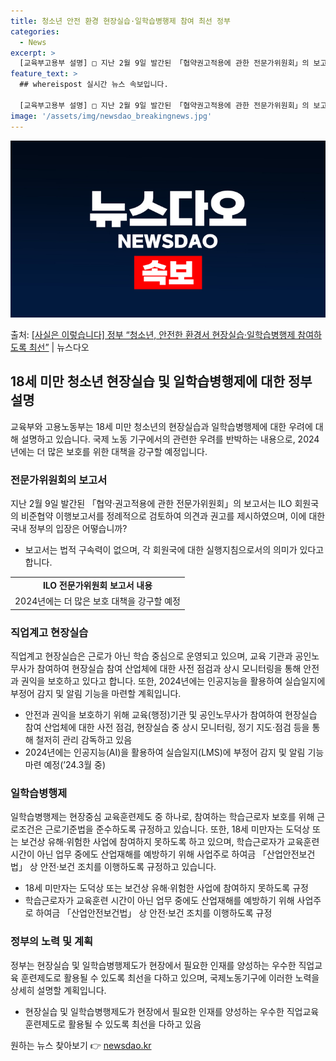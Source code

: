 ```yaml
---
title: 청소년 안전 환경 현장실습·일학습병행제 참여 최선 정부
categories:
  - News
excerpt: >
  [교육부고용부 설명] □ 지난 2월 9일 발간된 「협약권고적용에 관한 전문가위원회」의 보고서는 ILO 회원국…
feature_text: >
  ## whereispost 실시간 뉴스 속보입니다.

  [교육부고용부 설명] □ 지난 2월 9일 발간된 「협약권고적용에 관한 전문가위원회」의 보고서는 ILO 회원국…
image: '/assets/img/newsdao_breakingnews.jpg'
---
```


![뉴스다오 속보](/assets/img/newsdao_breakingnews.jpg)

<p>출처: <a href="https://newsdao.kr/3186" rel="dofollow">[사실은 이렇습니다] 정부 “청소년, 안전한 환경서 현장실습·일학습병행제 참여하도록 최선”</a> | 뉴스다오</p>

<h2 data-ke-size="size26">18세 미만 청소년 현장실습 및 일학습병행제에 대한 정부 설명</h2>
<p data-ke-size="size16">교육부와 고용노동부는 18세 미만 청소년의 현장실습과 일학습병행제에 대한 우려에 대해 설명하고 있습니다. 국제 노동 기구에서의 관련한 우려를 반박하는 내용으로, 2024년에는 더 많은 보호를 위한 대책을 강구할 예정입니다.</p>

<h3>전문가위원회의 보고서</h3>
<p data-ke-size="size16">지난 2월 9일 발간된 「협약·권고적용에 관한 전문가위원회」의 보고서는 ILO 회원국의 비준협약 이행보고서를 정례적으로 검토하여 의견과 권고를 제시하였으며, 이에 대한 국내 정부의 입장은 어떻습니까?</p>
<ul>
  <li>보고서는 법적 구속력이 없으며, 각 회원국에 대한 실행지침으로서의 의미가 있다고 합니다.</li>
</ul>
<table>
  <tr>
    <td style="text-align: center; height: 17px;"><b>ILO 전문가위원회 보고서 내용</b></td>
  </tr>
  <tr>
    <td style="text-align: center; height: 17px;">2024년에는 더 많은 보호 대책을 강구할 예정</td>
  </tr>
</table>

<h3>직업계고 현장실습</h3>
<p data-ke-size="size16">직업계고 현장실습은 근로가 아닌 학습 중심으로 운영되고 있으며, 교육 기관과 공인노무사가 참여하여 현장실습 참여 산업체에 대한 사전 점검과 상시 모니터링을 통해 안전과 권익을 보호하고 있다고 합니다. 또한, 2024년에는 인공지능을 활용하여 실습일지에 부정어 감지 및 알림 기능을 마련할 계획입니다.</p>
<ul>
  <li>안전과 권익을 보호하기 위해 교육(행정)기관 및 공인노무사가 참여하여 현장실습 참여 산업체에 대한 사전 점검, 현장실습 중 상시 모니터링, 정기 지도·점검 등을 통해 철저히 관리 감독하고 있음</li>
  <li>2024년에는 인공지능(AI)을 활용하여 실습일지(LMS)에 부정어 감지 및 알림 기능 마련 예정(’24.3월 중)</li>
</ul>

<h3>일학습병행제</h3>
<p data-ke-size="size16">일학습병행제는 현장중심 교육훈련제도 중 하나로, 참여하는 학습근로자 보호를 위해 근로조건은 근로기준법을 준수하도록 규정하고 있습니다. 또한, 18세 미만자는 도덕상 또는 보건상 유해·위험한 사업에 참여하지 못하도록 하고 있으며, 학습근로자가 교육훈련 시간이 아닌 업무 중에도 산업재해를 예방하기 위해 사업주로 하여금 「산업안전보건법」 상 안전·보건 조치를 이행하도록 규정하고 있습니다.</p>
<ul>
  <li>18세 미만자는 도덕상 또는 보건상 유해·위험한 사업에 참여하지 못하도록 규정</li>
  <li>학습근로자가 교육훈련 시간이 아닌 업무 중에도 산업재해를 예방하기 위해 사업주로 하여금 「산업안전보건법」 상 안전·보건 조치를 이행하도록 규정</li>
</ul>

<h3>정부의 노력 및 계획</h3>
<p data-ke-size="size16">정부는 현장실습 및 일학습병행제도가 현장에서 필요한 인재를 양성하는 우수한 직업교육 훈련제도로 활용될 수 있도록 최선을 다하고 있으며, 국제노동기구에 이러한 노력을 상세히 설명할 계획입니다.</p>
<ul>
  <li>현장실습 및 일학습병행제도가 현장에서 필요한 인재를 양성하는 우수한 직업교육 훈련제도로 활용될 수 있도록 최선을 다하고 있음</li>
</ul>

<p data-ke-size="size16"></p> 

원하는 뉴스 찾아보기 👉 <a href="https://newsdao.kr" rel="dofollow">newsdao.kr</a>


